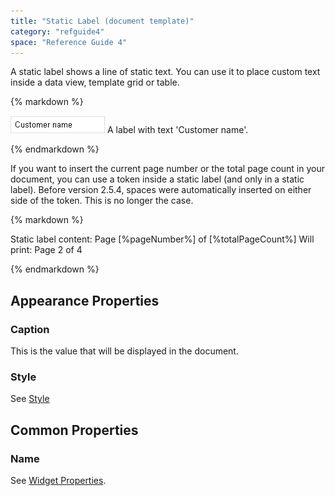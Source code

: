 ```yaml
---
title: "Static Label (document template)"
category: "refguide4"
space: "Reference Guide 4"
---
```

A static label shows a line of static text. You can use it to place custom text inside a data view, template grid or table.

<div class="alert alert-info">{% markdown %}

[![](attachments/819203/918130.png)](static-label-document-template)
A label with text 'Customer name'.

{% endmarkdown %}</div>

If you want to insert the current page number or the total page count in your document, you can use a token inside a static label (and only in a static label).
Before version 2.5.4, spaces were automatically inserted on either side of the token. This is no longer the case.

<div class="alert alert-info">{% markdown %}

Static label content: Page [%pageNumber%] of [%totalPageCount%]
Will print: Page 2 of 4

{% endmarkdown %}</div>

## Appearance Properties

### Caption

This is the value that will be displayed in the document.

### Style

See [Style](style)

## Common Properties

### Name

See [Widget Properties](widget-properties).

